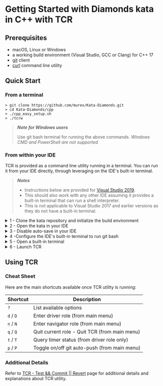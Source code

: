 # Getting Started with Diamonds kata in C++ with TCR

## Prerequisites

- macOS, Linux or Windows
- a working build environment (Visual Studio, GCC or Clang) for C++ 17
- [git](https://git-scm.com/) client
- [curl](https://curl.se/download.html) command line utility

## Quick Start

### From a terminal

```shell
> git clone https://github.com/murex/Kata-Diamonds.git
> cd Kata-Diamonds/cpp
> ./cpp_easy_setup.sh
> ./tcrw
```

> ***Note for Windows users***
>
> Use git bash terminal for running the above commands.
> _Windows CMD and PowerShell are not supported_

### From within your IDE

TCR is provided as a command line utility running in a terminal.
You can run it from your IDE directly, through leveraging on the IDE's built-in terminal.

> ***Notes***
> - Instructions below are provided for [Visual Studio 2019](https://visualstudio.microsoft.com/vs/older-downloads/#visual-studio-2019-and-other-products).
> - This should also work with any other IDE assuming it provides a built-in terminal that can run a shell interpreter.
> - This is not applicable to Visual Studio 2017 and earlier versions as they do not have a built-in terminal.

<details><summary>1 - Clone the kata repository and initialize the build environment</summary>

```shell
> git clone https://github.com/murex/Kata-Diamonds.git
> cd Kata-Diamonds/cpp
> ./cpp_easy_setup.sh
```

</details>
<details><summary>2 - Open the kata in your IDE</summary>

Open Visual Studio 2019, choose `Open a project or solution`, navigate to
the location containing the cloned kata repository, and open the solution file:

`Kata-Diamonds` / `cpp` / `build` / `Kata-Diamonds.sln`

</details>
<details><summary>3 - Disable auto-save in your IDE</summary>

TCR is constantly watching the filesystem for changes.
For this reason you need to disable auto-save in your IDE in order for it to behave as expected.

> ***Notes***
>
> - Visual Studio 2019 does not have auto-save. Thus, there is nothing to change if you are using it.
> - This step is here mainly as a reminder to turn it off if you are using an IDE that has an auto-save feature.

</details>
<details><summary>4 -Configure the IDE's built-in terminal to run git bash</summary>

> ***Windows Only***
> 
> Skip this step if you're on macOS or Linux

Visual Studio 2019 for Windows is usually set up to run PowerShell by default in its built-in terminal.
TCR does not run in PowerShell.

From Visual Studio 2019:

`Tools` > `Options` > `Environment` > `Terminal` > `Add`

| Parameter | Set value to |
| --- | --- |
| `Name:` | Git Bash
|`Shell location:` | C:\Program Files\Git\bin\bash.exe
|`Arguments:` | 

The above `Shell location` value is for a default git installation location.
You may need to adjust it in case you have installed git at a different location.

Don't forget to click the `Apply` button when done.

</details>
<details><summary>5 - Open a built-in terminal</summary>

From Visual Studio 2019:

`View` > `Terminal`

If Git Bash is not set as the default environment for Visual Studio built-in terminal,
click in the terminal title bar on the dropdown arrow button to the right of title,
and select `Git Bash` from the dropdown list.

</details>
<details><summary>6 - Launch TCR</summary>

From your IDE's built-in terminal:

```shell
# Make sure to run tcrw from the kata's cpp directory
> pwd
(...)/Kata-Diamonds/cpp/build
> cd ..
> pwd
(...)/Kata-Diamonds/cpp
> ./tcrw
```

</details>

## Using TCR

### Cheat Sheet

Here are the main shortcuts available once TCR utility is running:

| Shortcut | Description |
| --- | --- |
| `?` | List available options
| `d` / `D` | Enter driver role (from main menu) |
| `n` / `N` | Enter navigator role (from main menu) |
| `q` / `Q` | Quit current role - Quit TCR (from main menu) |
| `t` / `T` | Query timer status (from driver role only) |
| `p` / `P` | Toggle on/off git auto-push (from main menu) |

### Additional Details

Refer to [TCR - Test && Commit || Revert](../tcr/TCR.md) page
for additional details and explanations about TCR utility.


